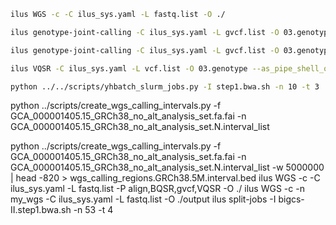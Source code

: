 ```bash
ilus WGS -c -C ilus_sys.yaml -L fastq.list -O ./
```

```bash
ilus genotype-joint-calling -C ilus_sys.yaml -L gvcf.list -O 03.genotype 
```

```bash
ilus genotype-joint-calling -C ilus_sys.yaml -L gvcf.list -O 03.genotype --as_pipe_shell_order -f
```

```bash
ilus VQSR -C ilus_sys.yaml -L vcf.list -O 03.genotype --as_pipe_shell_order -f 
```

```bash
python ../../scripts/yhbatch_slurm_jobs.py -I step1.bwa.sh -n 10 -t 3
```
python ../scripts/create_wgs_calling_intervals.py -f GCA_000001405.15_GRCh38_no_alt_analysis_set.fa.fai -n GCA_000001405.15_GRCh38_no_alt_analysis_set.N.interval_list

python ../scripts/create_wgs_calling_intervals.py -f GCA_000001405.15_GRCh38_no_alt_analysis_set.fa.fai -n GCA_000001405.15_GRCh38_no_alt_analysis_set.N.interval_list -w 5000000 | head -820 > wgs_calling_regions.GRCh38.5M.interval.bed
ilus WGS -c -C ilus_sys.yaml -L fastq.list -P align,BQSR,gvcf,VQSR -O ./
ilus WGS -c -n my_wgs -C ilus_sys.yaml -L fastq.list -O ./output
ilus split-jobs -I bigcs-II.step1.bwa.sh -n 53 -t 4
